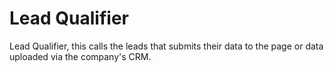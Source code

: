 # Lead Qualifier
Lead Qualifier, this calls the leads that submits their data to the page or data uploaded via the company's CRM.